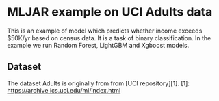 # MLJAR example on UCI Adults data

This is an example of model which predicts whether income exceeds $50K/yr based on census data.
It is a task of binary classification. In the example we run Random Forest, LightGBM and Xgboost models.

## Dataset

The dataset Adults is originally from from [UCI repository][1].
[1]: https://archive.ics.uci.edu/ml/index.html
